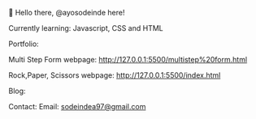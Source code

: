 👋 Hello there, @ayosodeinde here!

Currently learning: Javascript, CSS and HTML

Portfolio:

Multi Step Form webpage:       http://127.0.0.1:5500/multistep%20form.html

Rock,Paper, Scissors webpage:  http://127.0.0.1:5500/index.html


Blog: 
[](https://ayosfrontendmemo.wixsite.com/ayosfrontendmemo)

Contact: 
Email: sodeindea97@gmail.com

